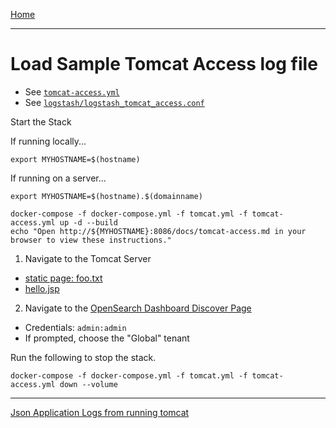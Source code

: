 [Home](../README.md)

---

# Load Sample Tomcat Access log file

- See [`tomcat-access.yml`](../tomcat-access.yml)
- See [`logstash/logstash_tomcat_access.conf`](../logstash/logstash_tomcat_access.conf)

Start the Stack

If running locally...
```
export MYHOSTNAME=$(hostname)
```

If running on a server...
```
export MYHOSTNAME=$(hostname).$(domainname)
```

```
docker-compose -f docker-compose.yml -f tomcat.yml -f tomcat-access.yml up -d --build
echo "Open http://${MYHOSTNAME}:8086/docs/tomcat-access.md in your browser to view these instructions."

```

1. Navigate to the Tomcat Server
  - [static page: foo.txt](http://{{MYHOSTNAME}}:8080/static/foo.txt)
  - [hello.jsp](http://{{MYHOSTNAME}}:8080/hello.jsp)
2. Navigate to the [OpenSearch Dashboard Discover Page](http://{{MYHOSTNAME}}:8094/app/discover)
  - Credentials: `admin:admin`
  - If prompted, choose the "Global" tenant

Run the following to stop the stack.

```
docker-compose -f docker-compose.yml -f tomcat.yml -f tomcat-access.yml down --volume
```

---
[Json Application Logs from running tomcat](tomcat-app-logs.md)